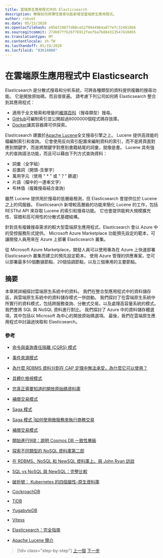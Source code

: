 ```yaml
---
title: 雲端原生應用程式中的 Elasticsearch
description: 瞭解如何將彈性搜尋功能新增至雲端原生應用程式。
author: robvet
ms.date: 05/13/2020
ms.openlocfilehash: e956f28877d88ce5279944964a877efc324918b6
ms.sourcegitcommit: 27db07ffb26f76912feefba7b884313547410db5
ms.translationtype: MT
ms.contentlocale: zh-TW
ms.lasthandoff: 05/19/2020
ms.locfileid: "83614080"
---
```

# <a name="elasticsearch-in-a-cloud-native-app"></a>在雲端原生應用程式中 Elasticsearch

Elasticsearch 是分散式搜尋和分析系統，可跨各種類型的資料提供複雜的搜尋功能。 它是開放原始碼，而且很普遍。 請考慮下列公司如何將 Elasticsearch 整合到其應用程式：

- 適用于全文檢索和增量的[維琪百科](https://blog.wikimedia.org/2014/01/06/wikimedia-moving-to-elasticsearch/)（搜尋類型）搜尋。
- [GitHub](https://www.elastic.co/customers/github)可編制索引並公開超過8000000個程式碼存放庫。  
- [Docker](https://www.elastic.co/customers/docker)讓其容器庫可供探索。

Elasticsearch 建置於[Apache Lucene](https://lucene.apache.org/core/)全文搜尋引擎之上。 Lucene 提供高效能的檔編制索引和查詢。 它會使用反向索引配置來編制資料的索引，而不是將頁面對應到關鍵字，而是將關鍵字對應到書籍結尾的詞彙，就像是書。 Lucene 具有強大的查詢語法功能，而且可以藉由下列方式查詢資料：

- 詞彙（全字組）
- 前置詞（開頭-含單字）
- 萬用字元（使用 " \* " 或 "？" 篩選）
- 片語（檔中的一連串文字）
- 布林值（複雜搜尋結合查詢）

雖然 Lucene 提供用於搜尋的低層級檢測，但 Elasticsearch 會提供位於 Lucene 之上的伺服器。 Elasticsearch 新增較高層級的功能來簡化 Lucene 的工作，包括 RESTful API 來存取 Lucene 的索引和搜尋功能。 它也會提供能夠大規模擴充性、容錯和高可用性的分散式基礎結構。

針對具有複雜搜尋需求的較大型雲端原生應用程式，Elasticsearch 會以 Azure 中的受控服務形式提供。 Microsoft Azure Marketplace 功能預先設定的範本，可讓開發人員用來在 Azure 上部署 Elasticsearch 叢集。

從 Microsoft Azure Marketplace，開發人員可以使用專為在 Azure 上快速部署 Elasticsearch 叢集而建立的預先設定範本。 使用 Azure 管理的供應專案，您可以部署最多50個數據節點、20個協調節點，以及三個專用的主要節點。

## <a name="summary"></a>摘要

本章將詳細探討雲端原生系統中的資料。 我們在整合型應用程式中的資料儲存區，與雲端原生系統中的資料儲存模式一併啟動。 我們探討了在雲端原生系統中所實行的資料模式，包括跨服務查詢、分散式交易，以及處理高容量系統的模式。 我們會將 SQL 與 NoSQL 資料進行對比。 我們探討了 Azure 中的資料儲存體選項，其中包括以 Microsoft 為中心的開放原始碼選項。 最後，我們在雲端原生應用程式中討論過快取和 Elasticsearch。

### <a name="references"></a>參考

- [命令與查詢責任隔離 (CQRS) 模式](https://docs.microsoft.com/azure/architecture/patterns/cqrs)

- [事件來源模式](https://docs.microsoft.com/azure/architecture/patterns/event-sourcing)

- [為什麼 RDBMS 資料分割在 CAP 定理中無法承受，為什麼它可以使用？](https://stackoverflow.com/questions/36404765/why-isnt-rdbms-partition-tolerant-in-cap-theorem-and-why-is-it-available)

- [具體化檢視模式](https://docs.microsoft.com/azure/architecture/patterns/materialized-view)

- [您真正需要知道的開放原始碼資料庫](https://www.ibm.com/blogs/systems/all-you-really-need-to-know-about-open-source-databases/)

- [補償交易模式](https://docs.microsoft.com/azure/architecture/patterns/compensating-transaction)

- [Saga 模式](https://microservices.io/patterns/data/saga.html)

- [Saga 模式 |如何使用微服務來執行商務交易](https://blog.couchbase.com/saga-pattern-implement-business-transactions-using-microservices-part/)

- [補償交易模式](https://docs.microsoft.com/azure/architecture/patterns/compensating-transaction)

- [開始進行9球：說明 Cosmos DB 一致性層級](https://blog.jeremylikness.com/blog/2018-03-23_getting-behind-the-9ball-cosmosdb-consistency-levels/)

- [探索不同類型的 NoSQL 資料庫第二部](https://www.3pillarglobal.com/insights/exploring-the-different-types-of-nosql-databases)

- [在 RDBMS、NoSQL 和 NewSQL 資料庫上。與 John Ryan 訪談](http://www.odbms.org/blog/2018/03/on-rdbms-nosql-and-newsql-databases-interview-with-john-ryan/)
  
- [SQL vs NoSQL 與 NewSQL：完整比較](https://www.xenonstack.com/blog/sql-vs-nosql-vs-newsql/)

- [破折號： Kubernetes 的四個屬性-原生資料庫](https://thenewstack.io/dash-four-properties-of-kubernetes-native-databases/)

- [CockroachDB](https://www.cockroachlabs.com/)

- [TiDB](https://pingcap.com/en/)

- [YugabyteDB](https://www.yugabyte.com/)

- [Vitess](https://vitess.io/)

- [Elasticsearch：完全指南](http://shop.oreilly.com/product/0636920028505.do)
  
- [Apache Lucene 簡介](https://www.baeldung.com/lucene)

>[!div class="step-by-step"]
>[上一個](azure-caching.md) 
>[下一步](resiliency.md) <!-- Next Chapter -->
